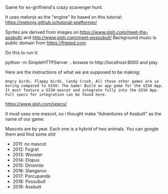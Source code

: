Game for ex-girlfriend's crazy scavenger hunt.

It uses melonjs as the "engine"
Its based on this tutorial: https://melonjs.github.io/tutorial-platformer/

Sprites are derived from images on https://www.gish.com/meet-the-assbutt/ and http://www.gish.com/meet-possubull/
Background music is public domain from https://freepd.com

Do this to run it:

python -m SimpleHTTPServer
.. browse to http://localhost:8000 and play


Here are the instructions of what we are supposed to be making:

```
Angry birds. Flappy birds. Candy Crush. All those other games are so boring compared to GISH: The Game! Build an app game for the GISH App. It must feature a GISH mascot and integrate fully into the GISH App. Full specs for integration can be found here.
```

https://www.gish.com/specs/

It must uses one mascot, so i thought make "Adventures of Assbutt" as the name of our game.

Mascots are by year. Each one is a hybrid of two animals. You can google them and find some shit
* 2011: no mascot
* 2012: Fograt
* 2013: Wooster
* 2014: Elopus
* 2015: Dinomite
* 2016: Slangaroo
* 2017: Porcupanda
* 2018: Possubull
* 2019: Assbutt

